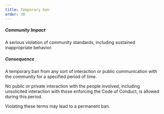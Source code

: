 ```yaml
---
title: Temporary ban
order: 30
---
```


##### Community Impact

A serious violation of community standards,
including sustained inappropriate behavior.

##### Consequence

A temporary ban from any sort of interaction or
public communication with the community for a specified period
of time.

No public or private interaction with the people
involved, including unsolicited interaction with those enforcing
the Code of Conduct, is allowed during this period.

Violating these terms may lead to a permanent ban.
